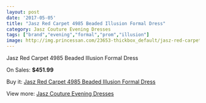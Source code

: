 ```yaml
---
layout: post
date: '2017-05-05'
title: "Jasz Red Carpet 4985 Beaded Illusion Formal Dress"
category: Jasz Couture Evening Dresses
tags: ["brand","evening","formal","prom","illusion"]
image: http://img.princessan.com/23653-thickbox_default/jasz-red-carpet-4985-beaded-illusion-formal-dress.jpg
---
```

Jasz Red Carpet 4985 Beaded Illusion Formal Dress

On Sales: **$451.99**
<a href="https://www.princessan.com/en/10758-jasz-red-carpet-4985-beaded-illusion-formal-dress.html"><amp-img layout="responsive" width="600" height="600" src="//img.princessan.com/23653-thickbox_default/jasz-red-carpet-4985-beaded-illusion-formal-dress.jpg" alt="Jasz Red Carpet 4985 Beaded Illusion Formal Dress 0" /></a>

Buy it: [Jasz Red Carpet 4985 Beaded Illusion Formal Dress](https://www.princessan.com/en/10758-jasz-red-carpet-4985-beaded-illusion-formal-dress.html "Jasz Red Carpet 4985 Beaded Illusion Formal Dress")

View more: [Jasz Couture Evening Dresses](https://www.princessan.com/en/82- "Jasz Couture Evening Dresses")